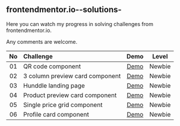 ## frontendmentor.io--solutions-
Here you can watch my progress in solving challenges from frontendmentor.io.

Any comments are welcome.

| No | Challenge | Demo | Level |
| :---: | :--- | :---: | :---: |
| 01 | QR code component | [Demo]() | Newbie |
| 02 | 3 column preview card component | [Demo]() | Newbie |
| 03 | Hunddle landing page | [Demo]() | Newbie |
| 04 | Product preview card component | [Demo]() | Newbie |
| 05 | Single price grid component | [Demo]() | Newbie |
| 06 | Profile card component | [Demo]() | Newbie |
